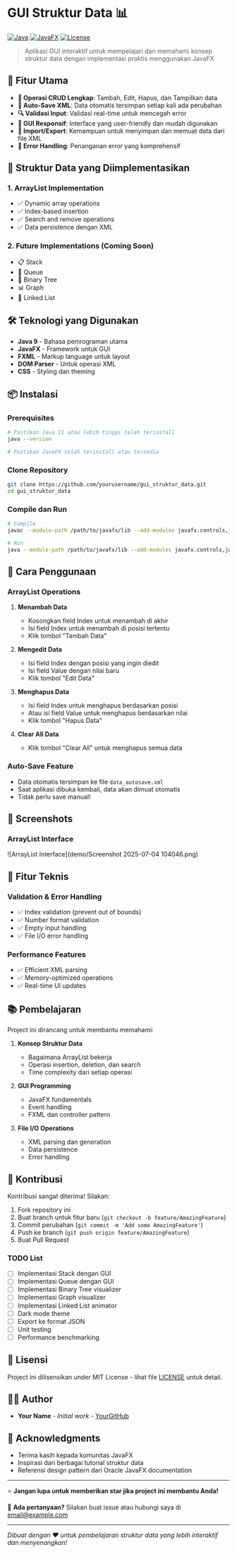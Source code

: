 # GUI Struktur Data 📊

[![Java](https://img.shields.io/badge/Java-ED8B00?style=for-the-badge&logo=java&logoColor=white)](https://www.oracle.com/java/)
[![JavaFX](https://img.shields.io/badge/JavaFX-007396?style=for-the-badge&logo=java&logoColor=white)](https://openjfx.io/)
[![License](https://img.shields.io/badge/License-MIT-green.svg?style=for-the-badge)](LICENSE)

> Aplikasi GUI interaktif untuk mempelajari dan memahami konsep struktur data dengan implementasi praktis menggunakan JavaFX

## 🌟 Fitur Utama

- **🔄 Operasi CRUD Lengkap**: Tambah, Edit, Hapus, dan Tampilkan data
- **💾 Auto-Save XML**: Data otomatis tersimpan setiap kali ada perubahan
- **🔍 Validasi Input**: Validasi real-time untuk mencegah error
- **📱 GUI Responsif**: Interface yang user-friendly dan mudah digunakan
- **📁 Import/Export**: Kemampuan untuk menyimpan dan memuat data dari file XML
- **🎯 Error Handling**: Penanganan error yang komprehensif

## 🚀 Struktur Data yang Diimplementasikan

### 1. ArrayList Implementation
- ✅ Dynamic array operations
- ✅ Index-based insertion
- ✅ Search and remove operations
- ✅ Data persistence dengan XML

### 2. Future Implementations (Coming Soon)
- 📋 Stack 
- 🔄 Queue
- 🌳 Binary Tree
- 📊 Graph
- 🔗 Linked List

## 🛠️ Teknologi yang Digunakan

- **Java 9** - Bahasa pemrograman utama
- **JavaFX** - Framework untuk GUI
- **FXML** - Markup language untuk layout
- **DOM Parser** - Untuk operasi XML
- **CSS** - Styling dan theming

## 📦 Instalasi

### Prerequisites
```bash
# Pastikan Java 11 atau lebih tinggi telah terinstall
java --version

# Pastikan JavaFX telah terinstall atau tersedia
```

### Clone Repository
```bash
git clone https://github.com/yourusername/gui_struktur_data.git
cd gui_struktur_data
```

### Compile dan Run
```bash
# Compile
javac --module-path /path/to/javafx/lib --add-modules javafx.controls,javafx.fxml *.java

# Run
java --module-path /path/to/javafx/lib --add-modules javafx.controls,javafx.fxml MainApp
```

## 🎯 Cara Penggunaan

### ArrayList Operations

1. **Menambah Data**
   - Kosongkan field Index untuk menambah di akhir
   - Isi field Index untuk menambah di posisi tertentu
   - Klik tombol "Tambah Data"

2. **Mengedit Data**
   - Isi field Index dengan posisi yang ingin diedit
   - Isi field Value dengan nilai baru
   - Klik tombol "Edit Data"

3. **Menghapus Data**
   - Isi field Index untuk menghapus berdasarkan posisi
   - Atau isi field Value untuk menghapus berdasarkan nilai
   - Klik tombol "Hapus Data"

4. **Clear All Data**
   - Klik tombol "Clear All" untuk menghapus semua data

### Auto-Save Feature
- Data otomatis tersimpan ke file `data_autosave.xml`
- Saat aplikasi dibuka kembali, data akan dimuat otomatis
- Tidak perlu save manual!

## 🎨 Screenshots

### ArrayList Interface
![ArrayList Interface](demo/Screenshot 2025-07-04 104046.png)

## 🔧 Fitur Teknis

### Validation & Error Handling
- ✅ Index validation (prevent out of bounds)
- ✅ Number format validation
- ✅ Empty input handling
- ✅ File I/O error handling

### Performance Features
- ✅ Efficient XML parsing
- ✅ Memory-optimized operations
- ✅ Real-time UI updates

## 📚 Pembelajaran

Project ini dirancang untuk membantu memahami:

1. **Konsep Struktur Data**
   - Bagaimana ArrayList bekerja
   - Operasi insertion, deletion, dan search
   - Time complexity dari setiap operasi

2. **GUI Programming**
   - JavaFX fundamentals
   - Event handling
   - FXML dan controller pattern

3. **File I/O Operations**
   - XML parsing dan generation
   - Data persistence
   - Error handling

## 🤝 Kontribusi

Kontribusi sangat diterima! Silakan:

1. Fork repository ini
2. Buat branch untuk fitur baru (`git checkout -b feature/AmazingFeature`)
3. Commit perubahan (`git commit -m 'Add some AmazingFeature'`)
4. Push ke branch (`git push origin feature/AmazingFeature`)
5. Buat Pull Request

### TODO List
- [ ] Implementasi Stack dengan GUI
- [ ] Implementasi Queue dengan GUI
- [ ] Implementasi Binary Tree visualizer
- [ ] Implementasi Graph visualizer
- [ ] Implementasi Linked List animator
- [ ] Dark mode theme
- [ ] Export ke format JSON
- [ ] Unit testing
- [ ] Performance benchmarking

## 📄 Lisensi

Project ini dilisensikan under MIT License - lihat file [LICENSE](LICENSE) untuk detail.

## 👨‍💻 Author

- **Your Name** - *Initial work* - [YourGitHub](https://github.com/yourusername)

## 🙏 Acknowledgments

- Terima kasih kepada komunitas JavaFX
- Inspirasi dari berbagai tutorial struktur data
- Referensi design pattern dari Oracle JavaFX documentation

---

⭐ **Jangan lupa untuk memberikan star jika project ini membantu Anda!**

📧 **Ada pertanyaan?** Silakan buat issue atau hubungi saya di [email@example.com](mailto:migwaraa@gmail.com)

---

*Dibuat dengan ❤️ untuk pembelajaran struktur data yang lebih interaktif dan menyenangkan!*

